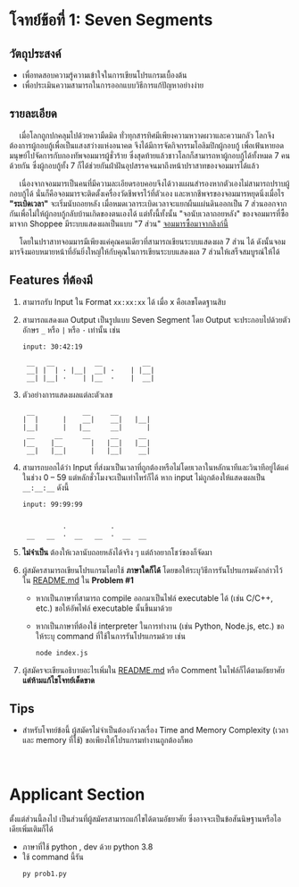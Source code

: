 # โจทย์ข้อที่ 1: Seven Segments

## วัตถุประสงค์

- เพื่อทดสอบความรู้ความเข้าใจในการเขียนโปรแกรมเบื้องต้น
- เพื่อประเมินความสามารถในการออกแบบวิธีการแก้ปัญหาอย่างง่าย

## รายละเอียด

&emsp; เมื่อโลกถูกปกคลุมไปด้วยความืดมิด ทั่วทุกสารทิศมีเพียงความหวาดผวาและความกลัว โลกจึงต้องการผู้กอบกู้เพื่อเป็นแสงสว่างแห่งอนาคต จึงได้มีการจัดกิจกรรมโอลิมปิกผู้กอบกู้ เพื่อเฟ้นหายอดมนุษย์ไปจัดการกับกองทัพจอมมารผู้ชั่วร้าย ซึ่งสุดท้ายแล้วชาวโลกก็สามารถหาผู้กอบกู้ได้ทั้งหมด 7 คนด้วยกัน ซึ่งผู้กอบกู้ทั้ง 7 ก็ได้ช่วยกันฝ่าฝันอุปสรรคจนมาถึงหน้าปราสาทของจอมมารได้แล้ว

&emsp; เนื่องจากจอมมารเป็นคนที่มีความละเอียดรอบคอบจึงได้วางแผนสำรองหากตัวเองไม่สามารถปราบผู้กอบกู้ได้ นั่นก็คือจอมมารจะติดตั้งเครื่องวัดชีพจรไว้ที่ตัวเอง และหากชีพจรของจอมมารหยุดนิ่งเมื่อไร **"ระเบิดเวลา"** จะเริ่มนับถอยหลัง เมื่อหมดเวลาระเบิดเวลาจะแยกผืนแผ่นดินออกเป็น 7 ส่วนออกจากกันเพื่อไม่ให้ผู้กอบกู้กลับบ้านเกิดของตนเองได้ แต่ทั้งนี้ทั้งนั้น "จอนับเวลาถอยหลัง" ของจอมมารที่ซื้อมาจาก Shoppee มีระบบแสดงผลเป็นแบบ "7 ส่วน" [จอมมารซื้อมาจากลิงก์นี้](https://shopee.com.my/CLOCK-LED-Seven-Segment-7-segments-0-56-inch-Red-Common-Red-Cathode-%7C-CLOCK-LED-Seven-Segment-7-segmen-0-56-inch-Red-Common-Cathode-Merah-i.265510370.3338000864?gclid=Cj0KCQjw--GFBhDeARIsACH_kdbaXbmTu8N4K5b1rWNkYYift6X2N2dnxfyiAl3y9V1ed4iZSlkBtZkaAqEcEALw_wcB)

&emsp; โดยในปราสาทจอมมารมีเพียงแค่คุณคนเดียวที่สามารถเขียนระบบแสดงผล 7 ส่วน ได้ ดังนั้นจอมมารจึงมอบหมายหน้าที่อันยิ่งใหญ่ให้กับคุณในการเขียนระบบแสดงผล 7 ส่วนให้เสร็จสมบูรณ์ให้ได้

## Features ที่ต้องมี

1. สามารถรับ Input ใน Format `xx:xx:xx` ได้ เมื่อ x คือเลขโดดฐานสิบ

2. สามารถแสดงผล Output เป็นรูปแบบ Seven Segment โดย Output จะประกอบไปด้วยตัวอักษร `_` หรือ `|` หรือ `·` เท่านั้น เช่น

   ```
   input: 30:42:19

    __   __          __          __
    __| |  | · |__|  __| ·    | |__|
    __| |__| ·    | |__  ·    |  __|
   ```

3. ตัวอย่างการแสดงผลแต่ละตัวเลข

   ```
    __            __     __
   |  |      |    __|    __|   |__|
   |__|      |   |__     __|      |
    __     __     __     __     __
   |__    |__       |   |__|   |__|
    __|   |__|      |   |__|    __|
   ```

4. สามารถบอกได้ว่า Input ที่ส่งมาเป็นเวลาที่ถูกต้องหรือไม่โดยเวลาในหลักนาทีและวินาทีอยู่ได้แค่ในช่วง 0 – 59 แต่หลักชั่วโมงจะเป็นเท่าไหร่ก็ได้ หาก input ไม่ถูกต้องให้แสดงผลเป็น `__:__:__` ดังนี้

   ```
   input: 99:99:99


             ·           ·
    __   __  ·  __   __  ·  __  __
   ```

5. **ไม่จำเป็น** ต้องให้เวลานับถอยหลังได้จริง ๆ แต่ถ้าอยากโชว์ของก็จัดมา

6. ผู้สมัครสามารถเขียนโปรแกรมโดยใช้ **ภาษาใดก็ได้** โดยขอให้ระบุวิธีการรันโปรแกรมดังกล่าวไว้ใน [README.md](https://github.com/isd-sgcu/sgcu64-frontend-recruitment/tree/master/Problem%20%231) ใน **Problem #1**

   - หากเป็นภาษาที่สามารถ compile ออกมาเป็นไฟล์ executable ได้ (เช่น C/C++, etc.) ขอให้อัพไฟล์ executable นั้นขึ้นมาด้วย
   - หากเป็นภาษาที่ต้องใช้ interpreter ในการทำงาน (เช่น Python, Node.js, etc.) ขอให้ระบุ command ที่ใช้ในการรันโปรแกรมด้วย เช่น

     ```zsh
     node index.js
     ```

7. ผู้สมัครจะเขียนอธิบายอะไรเพิ่มใน [README.md](https://github.com/isd-sgcu/sgcu64-frontend-recruitment/tree/master/Problem%20%231) หรือ Comment ในไฟล์ก็ได้ตามอัธยาศัย **แต่ห้ามแก้ไขโจทย์เด็ดขาด**

## Tips

- สำหรับโจทย์ข้อนี้ ผู้สมัครไม่จำเป็นต้องกังวลเรื่อง Time and Memory Complexity (เวลาและ memory ที่ใช้) ขอเพียงให้โปรแกรมทำงานถูกต้องก็พอ

<br/>

# Applicant Section

ตั้งแต่ส่วนนี้ลงไป เป็นส่วนที่ผู้สมัครสามารถแก้ไขได้ตามอัธยาศัย ซึ่งอาจจะเป็นข้อสันนิษฐานหรือไอเดียเพิ่มเติมก็ได้

- ภาษาที่ใช้ python , dev ด้วย python 3.8
- ใช้ command นี้รัน
   ```
   py prob1.py
   ```